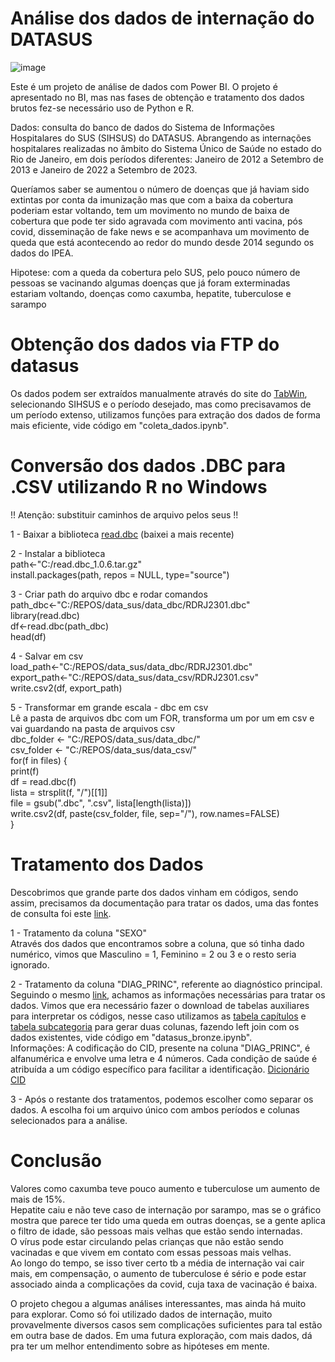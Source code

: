# Análise dos dados de internação do DATASUS

![image]([https://github.com/luizolijr/datasus_bi/assets/42130256/4aeeed0b-9dce-4502-ab68-107bfb28ee63](https://github.com/GeovaniMonteiro/estudos/blob/main/ada_tech_ifood/Projetos/datasus_bi/assets/dash-main.png))

Este é um projeto de análise de dados com Power BI. O projeto é apresentado no BI, mas nas fases de obtenção e tratamento dos dados brutos fez-se necessário uso de Python e R.

Dados: consulta do banco de dados do Sistema de Informações Hospitalares do SUS (SIHSUS) do DATASUS. Abrangendo as internações hospitalares realizadas no âmbito do Sistema Único de Saúde no estado do Rio de Janeiro, em dois períodos diferentes: Janeiro de 2012 a Setembro de 2013 e Janeiro de 2022 a Setembro de 2023.

Queríamos saber se aumentou o número de doenças que já haviam sido extintas por conta da imunização mas que com a baixa da cobertura poderiam estar voltando, tem um movimento no mundo de baixa de cobertura que pode ter sido agravada com movimento anti vacina, pós covid, disseminação de fake news e se acompanhava um movimento de queda que está acontecendo ao redor do mundo desde 2014 segundo os dados do IPEA.  

Hipotese: com a queda da cobertura pelo SUS, pelo pouco número de pessoas se vacinando algumas doenças que já foram exterminadas estariam voltando, doenças como caxumba, hepatite, tuberculose e sarampo


# Obtenção dos dados via FTP do datasus
Os dados podem ser extraídos manualmente através do site do [TabWin](https://datasus.saude.gov.br/transferencia-de-arquivos/), selecionando SIHSUS e o período desejado, mas como precisavamos de um período extenso, utilizamos funções para extração dos dados de forma mais eficiente, vide código em "coleta_dados.ipynb".

# Conversão dos dados .DBC para .CSV utilizando R no Windows
!! Atenção: substituir caminhos de arquivo pelos seus !!  

1 - Baixar a biblioteca [read.dbc](https://cran.r-project.org/src/contrib/Archive/read.dbc/) (baixei a mais recente)  

2 - Instalar a biblioteca  
path<-"C:/read.dbc_1.0.6.tar.gz"  
install.packages(path, repos = NULL, type="source")

3 - Criar path do arquivo dbc e rodar comandos  
path_dbc<-"C:/REPOS/data_sus/data_dbc/RDRJ2301.dbc"  
library(read.dbc)  
df<-read.dbc(path_dbc)  
head(df)

4 - Salvar em csv  
load_path<-"C:/REPOS/data_sus/data_dbc/RDRJ2301.dbc"  
export_path<-"C:/REPOS/data_sus/data_csv/RDRJ2301.csv"  
write.csv2(df, export_path)

5 - Transformar em grande escala - dbc em csv  
Lê a pasta de arquivos dbc com um FOR, transforma um por um em csv e vai guardando na pasta de arquivos csv  
dbc_folder <- "C:/REPOS/data_sus/data_dbc/"  
csv_folder <- "C:/REPOS/data_sus/data_csv/"  
for(f in files) {  
  print(f)  
  df = read.dbc(f)  
  lista = strsplit(f, "/")[[1]]  
  file = gsub(".dbc", ".csv", lista[length(lista)])  
  write.csv2(df, paste(csv_folder, file, sep="/"), row.names=FALSE)  
}

# Tratamento dos Dados
Descobrimos que grande parte dos dados vinham em códigos, sendo assim, precisamos da documentação para tratar os dados, uma das fontes de consulta foi este [link](https://pcdas.icict.fiocruz.br/conjunto-de-dados/sistema-de-informacoes-hospitalares-do-sus-sihsus/documentacao/).



1 - Tratamento da coluna "SEXO"  
Através dos dados que encontramos sobre a coluna, que só tinha dado numérico, vimos que Masculino = 1, Feminino = 2 ou 3 e o resto seria ignorado.

2 - Tratamento da coluna "DIAG_PRINC", referente ao diagnóstico principal.
Seguindo o mesmo [link](https://pcdas.icict.fiocruz.br/conjunto-de-dados/sistema-de-informacoes-hospitalares-do-sus-sihsus/documentacao/), achamos as informações necessárias para tratar os dados. Vimos que era necessário fazer o download de tabelas auxiliares para interpretar os códigos, nesse caso utilizamos as [tabela capítulos](https://github.com/bigdata-icict/ETL-Dataiku-DSS/blob/master/SIM/cid10_tabela_capitulos.csv) e [tabela subcategoria](https://github.com/bigdata-icict/ETL-Dataiku-DSS/blob/master/SIM/CID-10-SUBCATEGORIAS.CSV.utf8) para gerar duas colunas, fazendo left join com os dados existentes, vide código em "datasus_bronze.ipynb".  
Informações: A codificação do CID, presente na coluna "DIAG_PRINC", é alfanumérica e envolve uma letra e 4 números. Cada condição de saúde é atribuída a um código específico para facilitar a identificação. [Dicionário CID](https://www.medicinanet.com.br/cid10/b.htm)  

3 - Após o restante dos tratamentos, podemos escolher como separar os dados. A escolha foi um arquivo único com ambos períodos e colunas selecionados para a análise.


# Conclusão

Valores como caxumba teve pouco aumento e tuberculose um aumento de mais de 15%.   
Hepatite caiu e não teve caso de internação por sarampo, mas se o gráfico mostra que parece ter tido uma queda em outras doenças, se a gente aplica o filtro de idade, são pessoas mais velhas que estão sendo internadas.  
O vírus pode estar circulando pelas crianças que não estão sendo vacinadas e que vivem em contato com essas pessoas mais velhas.   
Ao longo do tempo, se isso tiver certo tb a média de internação vai cair mais, em compensação, o aumento de tuberculose é sério e pode estar associado ainda a complicações da covid, cuja taxa de vacinação é baixa.  

O projeto chegou a algumas análises interessantes, mas ainda há muito para explorar. Como só foi utilizado dados de internação, muito provavelmente diversos casos sem complicações suficientes para tal estão em outra base de dados.
Em uma futura exploração, com mais dados, dá pra ter um melhor entendimento sobre as hipóteses em mente.

